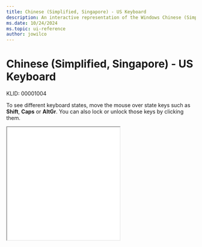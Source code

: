 ```yaml
---
title: Chinese (Simplified, Singapore) - US Keyboard
description: An interactive representation of the Windows Chinese (Simplified, Singapore) - US keyboard. To see different keyboard states, click or move the mouse over the state keys.
ms.date: 10/24/2024
ms.topic: ui-reference
author: jowilco
---
```


# Chinese (Simplified, Singapore) - US Keyboard

KLID: 00001004

To see different keyboard states, move the mouse over state keys such as **Shift**, **Caps** or **AltGr**. You can also lock or unlock those keys by clicking them.

<iframe src="kbdus_3.html" height="300"></iframe>
